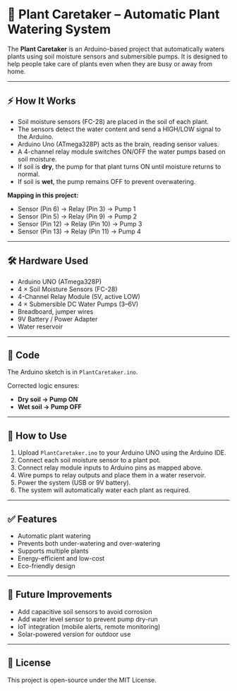 # 🌱 Plant Caretaker – Automatic Plant Watering System

The **Plant Caretaker** is an Arduino-based project that automatically waters plants using soil moisture sensors and submersible pumps. It is designed to help people take care of plants even when they are busy or away from home.

---

## ⚡ How It Works
- Soil moisture sensors (FC-28) are placed in the soil of each plant.
- The sensors detect the water content and send a HIGH/LOW signal to the Arduino.
- Arduino Uno (ATmega328P) acts as the brain, reading sensor values.
- A 4-channel relay module switches ON/OFF the water pumps based on soil moisture.
- If soil is **dry**, the pump for that plant turns ON until moisture returns to normal.
- If soil is **wet**, the pump remains OFF to prevent overwatering.

**Mapping in this project:**
- Sensor (Pin 6) → Relay (Pin 3) → Pump 1  
- Sensor (Pin 5) → Relay (Pin 9) → Pump 2  
- Sensor (Pin 12) → Relay (Pin 10) → Pump 3  
- Sensor (Pin 13) → Relay (Pin 11) → Pump 4  

---

## 🛠 Hardware Used
- Arduino UNO (ATmega328P)
- 4 × Soil Moisture Sensors (FC-28)
- 4-Channel Relay Module (5V, active LOW)
- 4 × Submersible DC Water Pumps (3–6V)
- Breadboard, jumper wires
- 9V Battery / Power Adapter
- Water reservoir

---

## 📂 Code
The Arduino sketch is in `PlantCaretaker.ino`.

Corrected logic ensures:
- **Dry soil → Pump ON**
- **Wet soil → Pump OFF**

---

## 🚀 How to Use
1. Upload `PlantCaretaker.ino` to your Arduino UNO using the Arduino IDE.
2. Connect each soil moisture sensor to a plant pot.
3. Connect relay module inputs to Arduino pins as mapped above.
4. Wire pumps to relay outputs and place them in a water reservoir.
5. Power the system (USB or 9V battery).
6. The system will automatically water each plant as required.

---

## ✅ Features
- Automatic plant watering
- Prevents both under-watering and over-watering
- Supports multiple plants
- Energy-efficient and low-cost
- Eco-friendly design

---

## 🔮 Future Improvements
- Add capacitive soil sensors to avoid corrosion
- Add water level sensor to prevent pump dry-run
- IoT integration (mobile alerts, remote monitoring)
- Solar-powered version for outdoor use

---

## 📜 License
This project is open-source under the MIT License.
